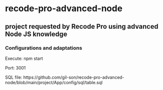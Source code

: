 # recode-pro-advanced-node

## project requested by Recode Pro using advanced Node JS knowledge


### Configurations and adaptations

<p>Execute: npm start</p>
<p>Port: 3001</p>
<p>SQL file: https://github.com/gil-son/recode-pro-advanced-node/blob/main/project/App/config/sql/table.sql</p>